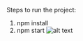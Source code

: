 Steps to run the project:
1. npm install
2. npm start
![alt text](https://github.com/Manishkotian/twitter-page/tree/master/public/images/1.png)

